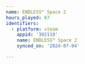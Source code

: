```yaml
---
name: ENDLESS™ Space 2
hours_played: 87
identifiers:
  - platform: steam
    appid: '392110'
    name: ENDLESS™ Space 2
    synced_on: '2024-07-04'

---
```

